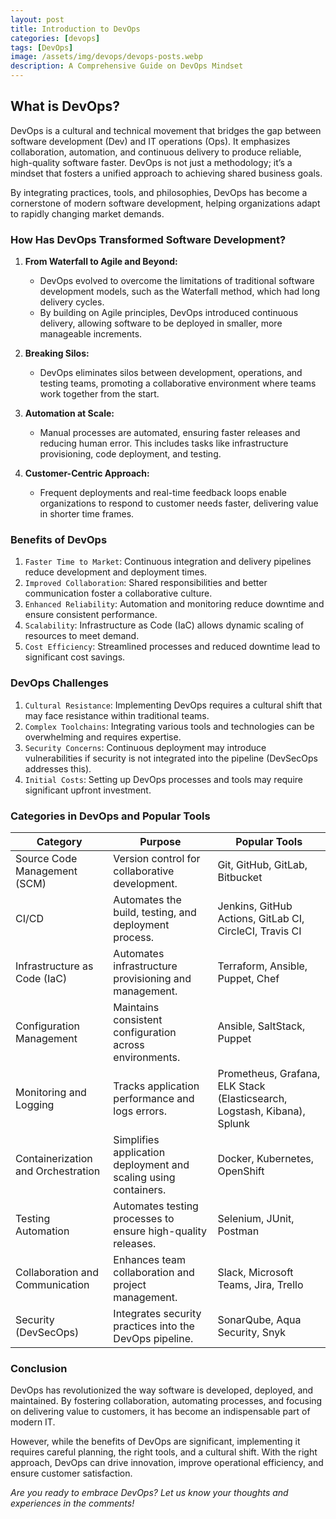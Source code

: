```yaml
---
layout: post
title: Introduction to DevOps
categories: [devops]
tags: [DevOps]
image: /assets/img/devops/devops-posts.webp
description: A Comprehensive Guide on DevOps Mindset
---
```


## What is DevOps?

DevOps is a cultural and technical movement that bridges the gap between software development (Dev) and IT operations (Ops). It emphasizes collaboration, automation, and continuous delivery to produce reliable, high-quality software faster. DevOps is not just a methodology; it’s a mindset that fosters a unified approach to achieving shared business goals.

By integrating practices, tools, and philosophies, DevOps has become a cornerstone of modern software development, helping organizations adapt to rapidly changing market demands.

### How Has DevOps Transformed Software Development?

1. **From Waterfall to Agile and Beyond:**

    - DevOps evolved to overcome the limitations of traditional software development models, such as the Waterfall method, which had long delivery cycles.
    - By building on Agile principles, DevOps introduced continuous delivery, allowing software to be deployed in smaller, more manageable increments.

2. **Breaking Silos:**

    - DevOps eliminates silos between development, operations, and testing teams, promoting a collaborative environment where teams work together from the start.

3. **Automation at Scale:**

    - Manual processes are automated, ensuring faster releases and reducing human error. This includes tasks like infrastructure provisioning, code deployment, and testing.

4. **Customer-Centric Approach:**

    - Frequent deployments and real-time feedback loops enable organizations to respond to customer needs faster, delivering value in shorter time frames.

### Benefits of DevOps

1. `Faster Time to Market`: Continuous integration and delivery pipelines reduce development and deployment times.
2. `Improved Collaboration`: Shared responsibilities and better communication foster a collaborative culture.
3. `Enhanced Reliability`: Automation and monitoring reduce downtime and ensure consistent performance.
4. `Scalability`: Infrastructure as Code (IaC) allows dynamic scaling of resources to meet demand.
5. `Cost Efficiency`: Streamlined processes and reduced downtime lead to significant cost savings.

### DevOps Challenges

1. `Cultural Resistance`: Implementing DevOps requires a cultural shift that may face resistance within traditional teams.
2. `Complex Toolchains`: Integrating various tools and technologies can be overwhelming and requires expertise.
3. `Security Concerns`: Continuous deployment may introduce vulnerabilities if security is not integrated into the pipeline (DevSecOps addresses this).
4. `Initial Costs`: Setting up DevOps processes and tools may require significant upfront investment.

### Categories in DevOps and Popular Tools

| **Category**                  | **Purpose**                                           | **Popular Tools**                                            |
|-------------------------------|-------------------------------------------------------|-------------------------------------------------------------|
| Source Code Management (SCM)  | Version control for collaborative development.         | Git, GitHub, GitLab, Bitbucket                              |
| CI/CD                         | Automates the build, testing, and deployment process.  | Jenkins, GitHub Actions, GitLab CI, CircleCI, Travis CI     |
| Infrastructure as Code (IaC)  | Automates infrastructure provisioning and management.  | Terraform, Ansible, Puppet, Chef                            |
| Configuration Management       | Maintains consistent configuration across environments.| Ansible, SaltStack, Puppet                                  |
| Monitoring and Logging         | Tracks application performance and logs errors.        | Prometheus, Grafana, ELK Stack (Elasticsearch, Logstash, Kibana), Splunk |
| Containerization and Orchestration | Simplifies application deployment and scaling using containers. | Docker, Kubernetes, OpenShift                          |
| Testing Automation            | Automates testing processes to ensure high-quality releases. | Selenium, JUnit, Postman                                  |
| Collaboration and Communication | Enhances team collaboration and project management.   | Slack, Microsoft Teams, Jira, Trello                       |
| Security (DevSecOps)          | Integrates security practices into the DevOps pipeline.| SonarQube, Aqua Security, Snyk                             |


### Conclusion

DevOps has revolutionized the way software is developed, deployed, and maintained. By fostering collaboration, automating processes, and focusing on delivering value to customers, it has become an indispensable part of modern IT.

However, while the benefits of DevOps are significant, implementing it requires careful planning, the right tools, and a cultural shift. With the right approach, DevOps can drive innovation, improve operational efficiency, and ensure customer satisfaction.

*Are you ready to embrace DevOps? Let us know your thoughts and experiences in the comments!*